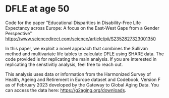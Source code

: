 # DFLE at age 50

Code for the paper "Educational Disparities in Disability-Free Life Expectancy across Europe: A focus on the East-West Gaps from a Gender Perspective" https://www.sciencedirect.com/science/article/pii/S2352827323001350

In this paper, we exploit a novel approach that combines the Sullivan method and multivariate life tables to calculate DFLE using SHARE data. The code provided is for replicating the main analysis. If you are interested in replicating the senstivitiy analysis, feel free to reach out.

This analysis uses data or information from the Harmonized Survey of Health, Ageing and Retirement in Europe dataset and Codebook, Version F as of February 2023 developed by the Gateway to Global Aging Data. You can access the data here: https://g2aging.org/downloads. 
